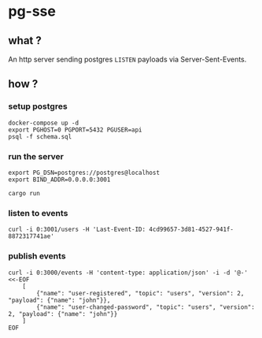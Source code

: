 # pg-sse

## what ?

An http server sending postgres `LISTEN` payloads via Server-Sent-Events.


## how ?


### setup postgres

	docker-compose up -d
	export PGHOST=0 PGPORT=5432 PGUSER=api
	psql -f schema.sql


### run the server

	export PG_DSN=postgres://postgres@localhost
	export BIND_ADDR=0.0.0.0:3001

	cargo run


### listen to events

	curl -i 0:3001/users -H 'Last-Event-ID: 4cd99657-3d81-4527-941f-8872317741ae'


### publish events

```
curl -i 0:3000/events -H 'content-type: application/json' -i -d '@-' <<-EOF
	[
		{"name": "user-registered", "topic": "users", "version": 2, "payload": {"name": "john"}},
		{"name": "user-changed-password", "topic": "users", "version": 2, "payload": {"name": "john"}}
	]
EOF
```
